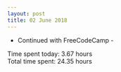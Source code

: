 ```yaml
---
layout: post
title: 02 June 2018
---
```


* Continued with FreeCodeCamp - 

Time spent today: 3.67 hours  
Total time spent: 24.35 hours  